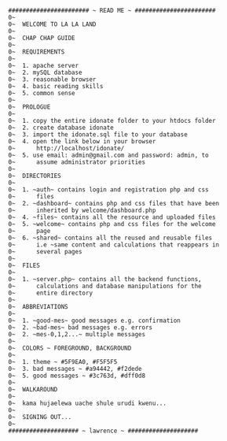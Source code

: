 	####################### ~ READ ME ~ #######################
	0~
	0~	WELCOME TO LA LA LAND
	0~
	0~	CHAP CHAP GUIDE
	0~
	0~	REQUIREMENTS
	0~
	0~	1. apache server
	0~	2. mySQL database
	0~	3. reasonable browser
	0~	4. basic reading skills
	0~	5. common sense
	0~
	0~	PROLOGUE
	0~
	0~	1. copy the entire idonate folder to your htdocs folder	
	0~	2. create database idonate	
	0~	3. import the idonate.sql file to your database	
	0~	4. open the link below in your browser
	0~		http://localhost/idonate/
	0~	5. use email: admin@gmail.com and password: admin, to 
	0~		assume administrator priorities
	0~
	0~	DIRECTORIES	
	0~
	0~	1. ~auth~ contains login and registration php and css
	0~		files
	0~	2. ~dashboard~ contains php and css files that have been
	0~		inherited by welcome/dashboard.php
	0~	4. ~files~ contains all the resource and uploaded files
	0~	5. ~welcome~ contains php and css files for the welcome
	0~		page
	0~	6. ~shared~ contains all the reused and reusable files
	0~ 		i.e ~same content and calculations that reappears in
	0~ 		several pages
	0~
	0~	FILES
	0~
	0~	1. ~server.php~ contains all the backend functions,
	0~		calculations and database manipulations for the
	0~		entire directory
	0~
	0~	ABBREVIATIONS
	0~
	0~	1. ~good-mes~ good messages e.g. confirmation
	0~	2. ~bad-mes~ bad messages e.g. errors
	0~	2. ~mes-0,1,2...~ multiple messages
	0~
	0~	COLORS ~ FOREGROUND, BACKGROUND
	0~
	0~	1. theme ~ #5F9EA0, #F5F5F5
	0~	3. bad messages ~ #a94442, #f2dede
	0~	5. good messages ~ #3c763d, #dff0d8
	0~
	0~	WALKAROUND
	0~
	0~	kama hujaelewa uache shule urudi kwenu...
	0~
	0~	SIGNING OUT...
	0~
	#################### ~ lawrence ~ ####################
